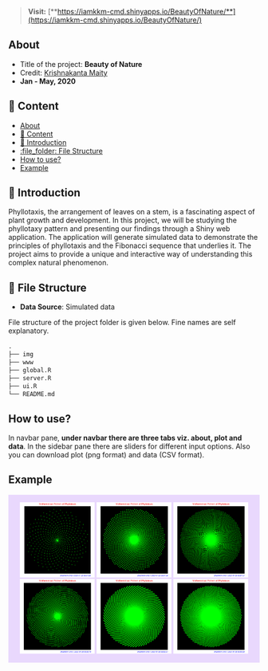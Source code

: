 

<!-- <div class="warning" style='padding:0.1em; text-align: center; background-color:#E9D8FD; color:#FC0362; border-left: solid #805AD5 30px; border-right: solid #805AD5 30px; border-radius: 30%'>
<span>
<p style='margin-top:1em; text-align:center'>
<b><a style='font-size:20px;' href='https://iamkkm-cmd.shinyapps.io/BeautyOfNature/'>Visit the Shiny Web App</a></b></p>
<a style='color:#fc0362; font-size:15px;' href='https://iamkkm-cmd.shinyapps.io/BeautyOfNature/'>https://iamkkm-cmd.shinyapps.io/BeautyOfNature/</a>
</p></span>
</div> -->

>  **Visit:** [**https://iamkkm-cmd.shinyapps.io/BeautyOfNature/**](https://iamkkm-cmd.shinyapps.io/BeautyOfNature/)

## About
- Title of the project: **Beauty of Nature**
- Credit: [Krishnakanta Maity](https://github.com/iamkkmcmd) 
- **Jan - May, 2020**


## :ledger: Content

- [About](#about)
- [:ledger: Content](#ledger-content)
- [:beginner: Introduction](#beginner-introduction)
- [:file\_folder: File Structure](#file_folder-file-structure)
- [How to use?](#how-to-use)
- [Example](#example)

##  :beginner: Introduction
Phyllotaxis, the arrangement of leaves on a stem, is a fascinating aspect of plant growth and development. In this project, we will be studying the phyllotaxy pattern and presenting our findings through a Shiny web application. The application will generate simulated data to demonstrate the principles of phyllotaxis and the Fibonacci sequence that underlies it. The project aims to provide a unique and interactive way of understanding this complex natural phenomenon. 



##  :file_folder: File Structure
- **Data Source**: Simulated data

File structure of the project folder is given below. Fine names are self explanatory.

```
.
├── img
├── www
├── global.R
├── server.R
├── ui.R
└── README.md
```
## How to use?
In navbar pane, **under navbar there are three tabs viz. about, plot and data**. In the sidebar pane there are sliders for different input options. Also you can download plot (png format) and data (CSV format).

## Example

<div class="warning" style='padding:0.1em; background-color:#E9D8FD; color:#69337A'>
<span>
<p style='margin-top:1em; text-align:center'>
<img style='width:30%'src="img/phyllotaxis_plot.png">
<img style='width:30%'src="img/phyllotaxis_plot_1.png">
<img style='width:30%'src="img/phyllotaxis_plot_2.png">
<img style='width:30%'src="img/phyllotaxis_plot_3.png">
<img style='width:30%'src="img/phyllotaxis_plot_4.png">
<img style='width:30%'src="img/phyllotaxis_plot_5.png">

</p></span>
</div>